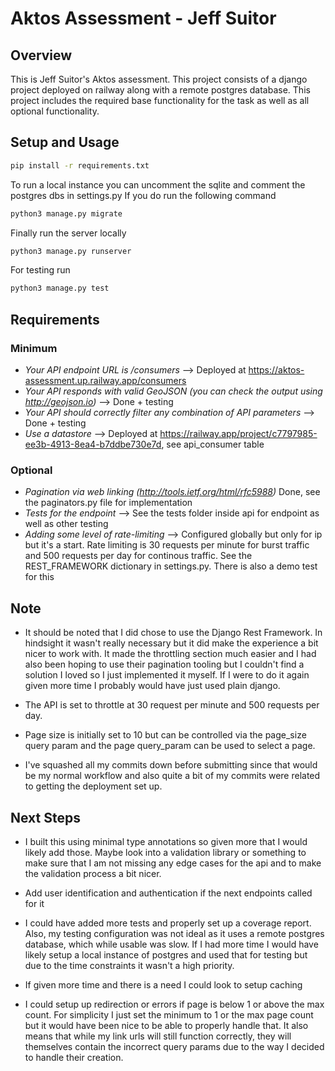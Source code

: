 # Aktos Assessment - Jeff Suitor

## Overview

This is Jeff Suitor's Aktos assessment. This project consists of a django project deployed on railway along with a remote postgres database. This project includes the required base functionality for the task as well as all optional functionality.

## Setup and Usage
```bash
pip install -r requirements.txt
```
To run a local instance you can uncomment the sqlite and comment the postgres dbs in settings.py If you do run the following command
```bash
python3 manage.py migrate
```
Finally run the server locally
```bash
python3 manage.py runserver
```
For testing run 
```bash
python3 manage.py test
```

## Requirements
### Minimum
- *Your API endpoint URL is /consumers* --> Deployed at https://aktos-assessment.up.railway.app/consumers
- *Your API responds with valid GeoJSON (you can check the output using http://geojson.io)* --> Done + testing
- *Your API should correctly filter any combination of API parameters* --> Done + testing
- *Use a datastore* --> Deployed at https://railway.app/project/c7797985-ee3b-4913-8ea4-b7ddbe730e7d, see api_consumer table

### Optional

- *Pagination via web linking (http://tools.ietf.org/html/rfc5988)* Done, see the paginators.py file for implementation
- *Tests for the endpoint* --> See the tests folder inside api for endpoint as well as other testing
- *Adding some level of rate-limiting* --> Configured globally but only for ip but it's a start. Rate limiting is 30 requests per minute for burst traffic and 500 requests per day for continous traffic. See the REST_FRAMEWORK dictionary in settings.py. There is also a demo test for this
## Note

- It should be noted that I did chose to use the Django Rest Framework. In hindsight it wasn't really necessary but it did make the experience a bit nicer to work with. It made the throttling section much easier and I had also been hoping to use their pagination tooling but I couldn't find a solution I loved so I just implemented it myself. If I were to do it again given more time I probably would have just used plain django.

- The API is set to throttle at 30 request per minute and 500 requests per day. 

- Page size is initially set to 10 but can be controlled via the page_size query param and the page query_param can be used to select a page.

- I've squashed all my commits down before submitting since that would be my normal workflow and also quite a bit of my commits were related to getting the deployment set up.
## Next Steps

- I built this using minimal type annotations so given more that I would likely add those. Maybe look into a validation library or something to make sure that I am not missing any edge cases for the api and to make the validation process a bit nicer.

- Add user identification and authentication if the next endpoints called for it

- I could have added more tests and properly set up a coverage report. Also, my testing configuration was not ideal as it uses a remote postgres database, which while usable was slow. If I had more time I would have likely setup a local instance of postgres and used that for testing but due to the time constraints it wasn't a high priority.

- If given more time and there is a need I could look to setup caching

- I could setup up redirection or errors if page is below 1 or above the max count. For simplicity I just set the minimum to 1 or the max page count but it would have been nice to be able to properly handle that. It also means that while my link urls will still function correctly, they will themselves contain the incorrect query params due to the way I decided to handle their creation.
